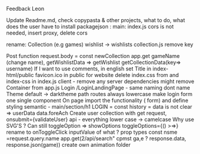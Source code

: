Feedback Leon

Update Readme.md, check copypasta & other projects, what to do, what does the user have to install
packagejson : main: index.js
cors is not needed, insert proxy, delete cors

rename: Collection (e.g games)
wishlist -> wishlists
collection.js remove key

<!-- higher order function const hnadleGet = collection => async (request, response) => }
 -->

Post function request.body = const newCollection
app.get gameName (change name), getWishlistData => getWishlist
getCollectionData(key=> username)
If I want to use comments, in english
set Title in index-html/public
favicon.ico in public for website
delete index.css from and index-css in index.js
client - remove any server dependencies
might remove Container from app.js
Login /LoginLandingPage - same naming
dont name Theme default -> darktheme
path routes always lowercase
make login form one single component
On page import the functionality ( form) and define styling
semantic - main/section/h1
LOGIN = const history =
data is not clear => userData
data.foreAch
Create user collection with get request,
onsubmit={validateUser}
api - everything lower case -> camelcase
Why use SVG'S ? Can still
toggleOption => showOptions
toggleOptions={() >=>} rename to onToggleClick
inputValue of what ?
prop types
const nsme =request.query.name app.get(2/api/search"
cpmst ga,e ? response.data, response.json(game))
create own animation folder

